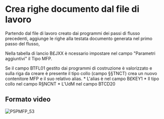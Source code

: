 # Crea righe documento dal file di lavoro
Partendo dal file di lavoro creato dai programmi dei passi di flusso precedenti, aggiunge le righe alla testata documento generata nel primo passo del flusso,

Nella tabella di lancio B£JXX è ncessario impostare nel campo "Parametri aggiuntivi" il Tipo MFP.

Se il campo BTFL01 gestito dai programmi di costruzione è valorizzato e sulla riga da creare è presente il tipo collo (campo §§TNCT) crea un nuovo contenitore MFP e il suo relativo alias.
 \* L'alias è nel campo B£KEY1
 \* Il tipo collo nel campo R§NCNT
 \* L'UdM nel campo BTCD20

## Formato video
![P5PMFP_53](http://doc.smeup.com/immagini/MBDOC_OGG-P_V5AT51Z/P5PMFP_53.png)